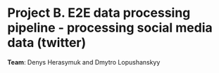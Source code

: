 # Project B. E2E data processing pipeline - processing social media data (twitter)

**Team**: Denys Herasymuk and Dmytro Lopushanskyy
